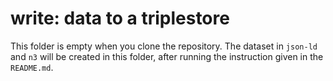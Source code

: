 # write: data to a triplestore

This folder is empty when you clone the repository.
The dataset in `json-ld` and `n3` will be created in this folder, after running the instruction given in the `README.md`.
